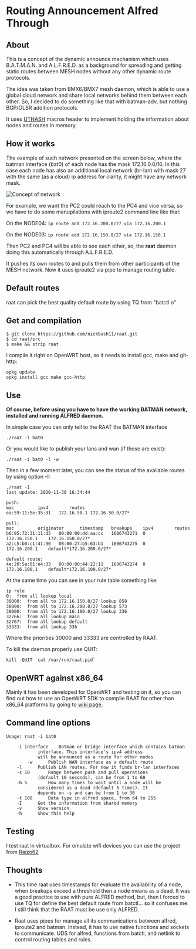 # Routing Announcement Alfred Through

## About

This is a concept of the dynamic announce mechanism which uses B.A.T.M.A.N. and A.L.F.R.E.D. as a background for spreading and getting static routes between MESH nodes without any other dynamic route protocols.

The idea was taken from BMX6/BMX7 mesh daemon, which is able to use a global cloud network and share local networks behind them between each other. So, I decided to do something like that with batman-adv, but nothing BGP/OLSR addition protocols.

It uses [UTHASH](https://troydhanson.github.io/uthash/) macros header to implement holding the information about nodes and routes in memory.

## How it works

The example of such network presented on the screen below, where the batman interface (bat0) of each node has the mask 172.16.0.0/16. In this case each node has also an additional local network (br-lan) with mask 27 with the same (as a cloud) ip address for clarity, it might have any network mask.

![Concept of network](https://github.com/nickbash11/raat/blob/master/raat-network.png)


For example, we want the PC2 could reach to the PC4 and vice versa, so we have to do some manupilations with iproute2 command line like that:

On the NODE04:
```ip route add 172.16.200.0/27 via 172.16.200.1```

On the NODE03:
```ip route add 172.16.150.0/27 via 172.16.150.1```

Then PC2 and PC4 will be able to see each other, so, the **raat** daemon doing this automatically through A.L.F.R.E.D.

It pushes its own routes to and pulls them from other participants of the MESH network. Now it uses iproute2 via pipe to manage routing table.

## Default routes

raat can pick the best quality default route by using TQ from "batctl o"

## Get and compilation

```
$ git clone https://github.com/nickbash11/raat.git
$ cd raat/src
$ make && strip raat
```

I compile it right on OpenWRT host, so it needs to install gcc, make and git-http:

```
opkg update
opkg install gcc make gcc-http
```

## Use

**Of course, before using you have to have the working BATMAN network, installed and running ALFRED daemon.**

In simple case you can only tell to the RAAT the BATMAN interface

```
./raat -i bat0
```

Or you would like to publish your lans and wan (if those are exist):

```
./raat -i bat0 -l -w
```

Then in a few moment later, you can see the status of the available routes by using option -I:

```
./raat -I
last update: 2020-11-30 16:34:44

push:
mac			ipv4		routes
ea:59:11:5e:35:31	172.16.50.1	172.16.50.0/27*

pull:
mac			originator		timestamp	breakups	ipv4		routes
b6:95:72:31:11:d5	00:00:00:dd:aa:cc	1606743271	0		172.16.150.1	172.16.150.0/27*
a2:c5:b0:c1:41:90	08:00:27:b5:63:b1	1606743275	0		172.16.200.1	default*172.16.200.0/27*

default route:
4e:20:5a:01:e4:33	00:00:00:44:22:11	1606743274	0		172.16.100.1	default*172.16.100.0/27*

```

At the same time you can see in your rule table something like:

```
ip rule
0:	from all lookup local 
30000:	from all to 172.16.150.0/27 lookup 858
30000:	from all to 172.16.200.0/27 lookup 573
30000:	from all to 172.16.100.0/27 lookup 336
32766:	from all lookup main
32767:	from all lookup default
33333:	from all lookup 336
```

Where the priorities 30000 and 33333 are controlled by RAAT.

To kill the daemon properly use QUIT:

```
kill -QUIT `cat /var/run/raat.pid`
```

## OpenWRT against x86_64

Mainly it has been developed for OpenWRT and testing on it, so you can find out how to use an OpenWRT SDK to compile RAAT for other than x86_64 platforms by going to [wiki page.](https://github.com/nickbash11/raat/wiki/RAAT-for-OpenWRT)

## Command line options

```
Usage: raat -i bat0

	-i interface	Batman or bridge interface which contains batman
			interface. This interface's ipv4 address
			will be announced as a route for other nodes
        -w		Publish WAN interface as a default route
	-l		Publish LAN routes. For now it finds br-lan interfaces
	-s 10		Range between push and pull operations
			(default 10 seconds), can be from 1 to 60
	-b 5		How many times to wait until a node will be
			considered as a dead (default 5 times). It
			depends on -s and can be from 1 to 30
	-t 100		Data type in alfred space, from 64 to 255
	-I		Get the information from shared memory
	-v		Show version
	-h		Show this help
```

## Testing

I test raat in virtualbox. For emulate wifi devices you can use the project from [Raizo62](https://github.com/Raizo62/vwifi)

## Thoughts

* This time raat uses timestamps for evaluate the availability of a node, when breakups exceed a threshold then a node means as a dead. It was a good practice to use with pure ALFRED method, but, then I forced to use TQ for define the best default route from batctl... so it confuses me. I still think that the RAAT must be use only ALFRED.

* Raat uses pipes for manage all its communications between alfred, iproute2 and batman. Instead, it has to use native functions and sockets to communicate. UDS for alfred, functions from batctl, and netlink to control routing tables and rules.

